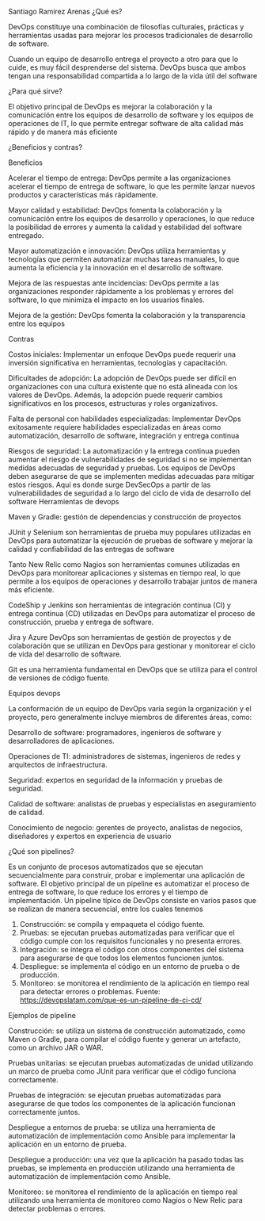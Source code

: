 Santiago Ramirez Arenas 
¿Qué es?


DevOps constituye una combinación de filosofías culturales, prácticas y herramientas usadas para mejorar los procesos tradicionales de desarrollo de software. 


Cuando un equipo de desarrollo entrega el proyecto a otro para que lo cuide, es muy fácil desprenderse del sistema. DevOps busca que ambos tengan una responsabilidad compartida a lo largo de la vida útil del software


¿Para qué sirve?


El objetivo principal de DevOps es mejorar la colaboración y la comunicación entre los equipos de desarrollo de software y los equipos de operaciones de IT, lo que permite entregar software de alta calidad más rápido y de manera más eficiente


¿Beneficios y contras?


Beneficios


Acelerar el tiempo de entrega: DevOps permite a las organizaciones acelerar el tiempo de entrega de software, lo que les permite lanzar nuevos productos y características más rápidamente.


Mayor calidad y estabilidad: DevOps fomenta la colaboración y la comunicación entre los equipos de desarrollo y operaciones, lo que reduce la posibilidad de errores y aumenta la calidad y estabilidad del software entregado.


Mayor automatización e innovación: DevOps utiliza herramientas y tecnologías que permiten automatizar muchas tareas manuales, lo que aumenta la eficiencia y la innovación en el desarrollo de software.


Mejora de las respuestas ante incidencias: DevOps permite a las organizaciones responder rápidamente a los problemas y errores del software, lo que minimiza el impacto en los usuarios finales.


Mejora de la gestión: DevOps fomenta la colaboración y la transparencia entre los equipos


Contras


Costos iniciales: Implementar un enfoque DevOps puede requerir una inversión significativa en herramientas, tecnologías y capacitación. 


Dificultades de adopción: La adopción de DevOps puede ser difícil en organizaciones con una cultura existente que no está alineada con los valores de DevOps. Además, la adopción puede requerir cambios significativos en los procesos, estructuras y roles organizativos.


Falta de personal con habilidades especializadas: Implementar DevOps exitosamente requiere habilidades especializadas en áreas como automatización, desarrollo de software, integración y entrega continua


Riesgos de seguridad: La automatización y la entrega continua pueden aumentar el riesgo de vulnerabilidades de seguridad si no se implementan medidas adecuadas de seguridad y pruebas. Los equipos de DevOps deben asegurarse de que se implementen medidas adecuadas para mitigar estos riesgos. Aquí es donde surge DevSecOps a partir de las vulnerabilidades de seguridad a lo largo del ciclo de vida de desarrollo del software
Herramientas de devops


Maven y Gradle: gestión de dependencias y construcción de proyectos


JUnit y Selenium son herramientas de prueba muy populares utilizadas en DevOps para automatizar la ejecución de pruebas de software y mejorar la calidad y confiabilidad de las entregas de software


Tanto New Relic como Nagios son herramientas comunes utilizadas en DevOps para monitorear aplicaciones y sistemas en tiempo real, lo que permite a los equipos de operaciones y desarrollo trabajar juntos de manera más eficiente.


CodeShip y Jenkins son herramientas de integración continua (CI) y entrega continua (CD) utilizadas en DevOps para automatizar el proceso de construcción, prueba y entrega de software.


Jira y Azure DevOps son herramientas de gestión de proyectos y de colaboración que se utilizan en DevOps para gestionar y monitorear el ciclo de vida del desarrollo de software.


Git es una herramienta fundamental en DevOps que se utiliza para el control de versiones de código fuente.


Equipos devops


La conformación de un equipo de DevOps varía según la organización y el proyecto, pero generalmente incluye miembros de diferentes áreas, como:


Desarrollo de software: programadores, ingenieros de software y desarrolladores de aplicaciones.


Operaciones de TI: administradores de sistemas, ingenieros de redes y arquitectos de infraestructura.


Seguridad: expertos en seguridad de la información y pruebas de seguridad.


Calidad de software: analistas de pruebas y especialistas en aseguramiento de calidad.


Conocimiento de negocio: gerentes de proyecto, analistas de negocios, diseñadores y expertos en experiencia de usuario


¿Qué son pipelines?


Es un conjunto de procesos automatizados que se ejecutan secuencialmente para construir, probar e implementar una aplicación de software. El objetivo principal de un pipeline es automatizar el proceso de entrega de software, lo que reduce los errores y el tiempo de implementación.
Un pipeline típico de DevOps consiste en varios pasos que se realizan de manera secuencial, entre los cuales tenemos


1.	Construcción: se compila y empaqueta el código fuente.
2.	Pruebas: se ejecutan pruebas automatizadas para verificar que el código cumple con los requisitos funcionales y no presenta errores.
3.	Integración: se integra el código con otros componentes del sistema para asegurarse de que todos los elementos funcionen juntos.
4.	Despliegue: se implementa el código en un entorno de prueba o de producción.
5.	Monitoreo: se monitorea el rendimiento de la aplicación en tiempo real para detectar errores o problemas.
Fuente: https://devopslatam.com/que-es-un-pipeline-de-ci-cd/


Ejemplos de pipeline


Construcción: se utiliza un sistema de construcción automatizado, como Maven o Gradle, para compilar el código fuente y generar un artefacto, como un archivo JAR o WAR.


Pruebas unitarias: se ejecutan pruebas automatizadas de unidad utilizando un marco de prueba como JUnit para verificar que el código funciona correctamente.


Pruebas de integración: se ejecutan pruebas automatizadas para asegurarse de que todos los componentes de la aplicación funcionan correctamente juntos.


Despliegue a entornos de prueba: se utiliza una herramienta de automatización de implementación como Ansible para implementar la aplicación en un entorno de prueba.


Despliegue a producción: una vez que la aplicación ha pasado todas las pruebas, se implementa en producción utilizando una herramienta de automatización de implementación como Ansible.


Monitoreo: se monitorea el rendimiento de la aplicación en tiempo real utilizando una herramienta de monitoreo como Nagios o New Relic para detectar problemas o errores.
